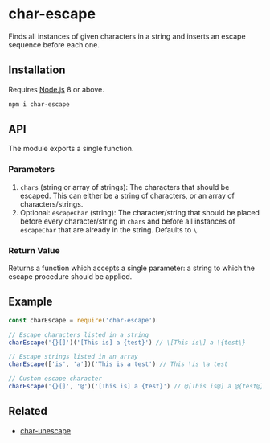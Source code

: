 # char-escape

Finds all instances of given characters in a string and inserts an escape sequence before each one.

## Installation

Requires [Node.js](https://nodejs.org/) 8 or above.

```bash
npm i char-escape
```

## API

The module exports a single function.

### Parameters

1. `chars` (string or array of strings): The characters that should be escaped. This can either be a string of characters, or an array of characters/strings.
2. Optional: `escapeChar` (string): The character/string that should be placed before every character/string in `chars` and before all instances of `escapeChar` that are already in the string. Defaults to `\`.

### Return Value

Returns a function which accepts a single parameter: a string to which the escape procedure should be applied.

## Example

```javascript
const charEscape = require('char-escape')

// Escape characters listed in a string
charEscape('{}[]')('[This is] a {test}') // \[This is\] a \{test\}

// Escape strings listed in an array
charEscape(['is', 'a'])('This is a test') // This \is \a test

// Custom escape character
charEscape('{}[]', '@')('[This is] a {test}') // @[This is@] a @{test@}
```

## Related

* [char-unescape](https://github.com/lamansky/char-unescape)
